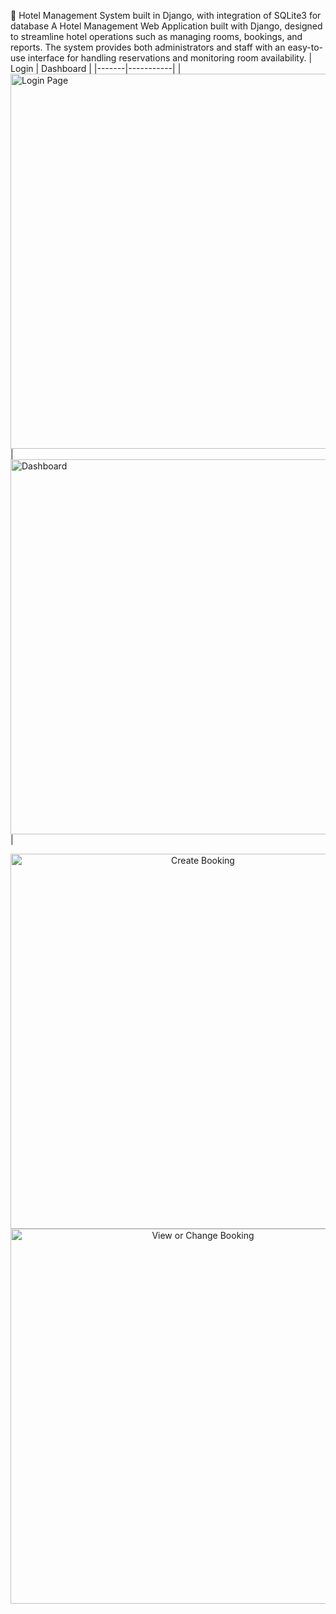 🏨 Hotel Management System built in Django, with integration of SQLite3 for database
A Hotel Management Web Application built with Django, designed to streamline hotel operations such as managing rooms, bookings, and reports.
The system provides both administrators and staff with an easy-to-use interface for handling reservations and monitoring room availability.
| Login | Dashboard |
|-------|-----------|
| <img width="600" height="auto" alt="Login Page" src="https://github.com/user-attachments/assets/06fd438c-a23c-4ad8-82c0-b6f84173abee" /> |<img width="600" height="auto" alt="Dashboard" src="https://github.com/user-attachments/assets/53ec8862-956e-4624-9e7d-ff8d1bda3b06" />
 |

<p align="center">
<img width="600" height="auto" alt="Create Booking" src="https://github.com/user-attachments/assets/0f94b4af-6d9e-4069-b015-47b5bb1d1695" />
<img width="600" height="auto" alt="View or Change Booking" src="https://github.com/user-attachments/assets/c79e05f1-9599-44d5-8ef5-022c6fcf9df1" />
</p>
